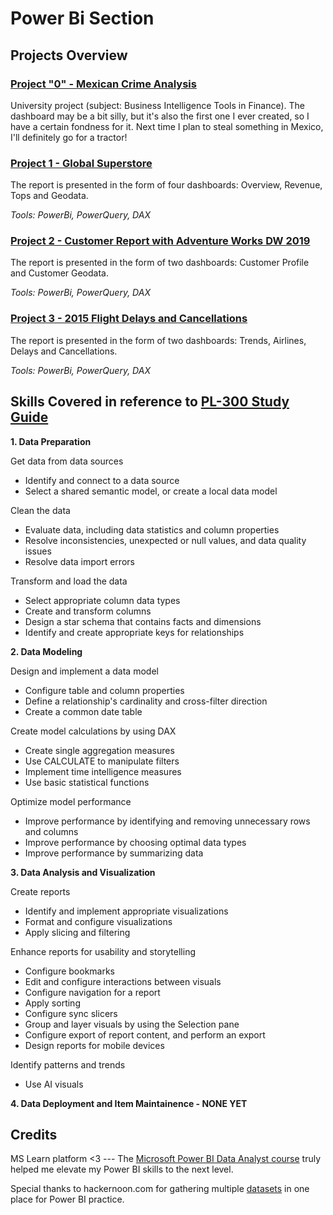 # Power Bi Section
## Projects Overview

### [Project "0" - Mexican Crime Analysis](https://github.com/i-tomczok-ue/data-science-portfolio/tree/main/PowerBI/00_MexicanCrimeAnalysis)
University project (subject: Business Intelligence Tools in Finance). The dashboard may be a bit silly, but it's also the first one I ever created, so I have a certain fondness for it. Next time I plan to steal something in Mexico, I'll definitely go for a tractor!

### [Project 1 - Global Superstore](https://github.com/i-tomczok-ue/data-science-portfolio/tree/main/PowerBI/01_GlobalSuperstore)
The report is presented in the form of four dashboards: Overview, Revenue, Tops and Geodata.

*Tools: PowerBi, PowerQuery, DAX*

### [Project 2 - Customer Report with Adventure Works DW 2019](https://github.com/i-tomczok-ue/data-science-portfolio/tree/main/PowerBI/02_AWDW2019)
The report is presented in the form of two dashboards: Customer Profile and Customer Geodata.

*Tools: PowerBi, PowerQuery, DAX*

### [Project 3 - 2015 Flight Delays and Cancellations](https://github.com/i-tomczok-ue/data-science-portfolio/tree/main/PowerBI/03_FlightsD%26C)
The report is presented in the form of two dashboards: Trends, Airlines, Delays and Cancellations.

*Tools: PowerBi, PowerQuery, DAX*

## Skills Covered in reference to [PL-300 Study Guide](https://learn.microsoft.com/pl-pl/credentials/certifications/resources/study-guides/pl-300)
**1. Data Preparation**

Get data from data sources
* Identify and connect to a data source
* Select a shared semantic model, or create a local data model

Clean the data
* Evaluate data, including data statistics and column properties
* Resolve inconsistencies, unexpected or null values, and data quality issues
* Resolve data import errors

Transform and load the data
* Select appropriate column data types
* Create and transform columns
* Design a star schema that contains facts and dimensions
* Identify and create appropriate keys for relationships
  
**2. Data Modeling**

Design and implement a data model
* Configure table and column properties
* Define a relationship's cardinality and cross-filter direction
* Create a common date table

Create model calculations by using DAX
* Create single aggregation measures
* Use CALCULATE to manipulate filters
* Implement time intelligence measures
* Use basic statistical functions

Optimize model performance
* Improve performance by identifying and removing unnecessary rows and columns
* Improve performance by choosing optimal data types
* Improve performance by summarizing data
  
**3. Data Analysis and Visualization**

Create reports
* Identify and implement appropriate visualizations
* Format and configure visualizations
* Apply slicing and filtering
  
Enhance reports for usability and storytelling
* Configure bookmarks
* Edit and configure interactions between visuals
* Configure navigation for a report
* Apply sorting
* Configure sync slicers
* Group and layer visuals by using the Selection pane
* Configure export of report content, and perform an export
* Design reports for mobile devices
  
Identify patterns and trends
* Use AI visuals
  
**4. Data Deployment and Item Maintainence - NONE YET**

## Credits
MS Learn platform <3 --- The [Microsoft Power BI Data Analyst course](https://learn.microsoft.com/en-us/credentials/certifications/data-analyst-associate/?practice-assessment-type=certification#certification-prepare-for-the-exam) truly helped me elevate my Power BI skills to the next level.

Special thanks to hackernoon.com for gathering multiple [datasets](https://hackernoon.com/13-best-datasets-for-power-bi-practice) in one place for Power BI practice. 
